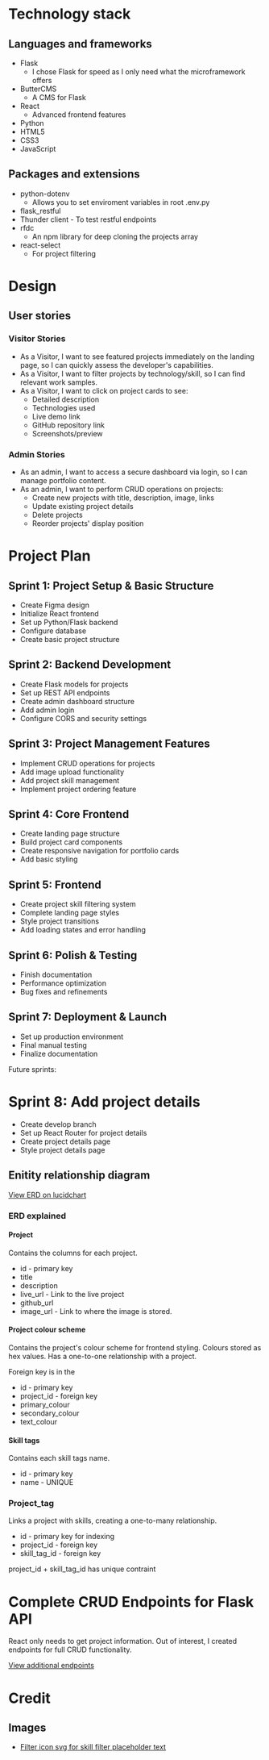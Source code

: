 # Technology stack

## Languages and frameworks

* Flask
  * I chose Flask for speed as I only need what the microframework offers
* ButterCMS
  * A CMS for Flask
* React
  * Advanced frontend features
* Python
* HTML5
* CSS3
* JavaScript

## Packages and extensions

* python-dotenv 
  * Allows you to set enviroment variables in root .env.py
* flask_restful
* Thunder client - To test restful endpoints
* rfdc
  * An npm library for deep cloning the projects array
* react-select
  * For project filtering

# Design

## User stories

### Visitor Stories

* As a Visitor, I want to see featured projects immediately on the landing page, so I can quickly assess the developer's capabilities.
* As a Visitor, I want to filter projects by technology/skill, so I can find relevant work samples.
* As a Visitor, I want to click on project cards to see:
  - Detailed description
  - Technologies used
  - Live demo link
  - GitHub repository link
  - Screenshots/preview

### Admin Stories

* As an admin, I want to access a secure dashboard via login, so I can manage portfolio content.
* As an admin, I want to perform CRUD operations on projects:
  - Create new projects with title, description, image, links
  - Update existing project details
  - Delete projects
  - Reorder projects' display position
  
# Project Plan

## Sprint 1: Project Setup & Basic Structure
- Create Figma design
- Initialize React frontend
- Set up Python/Flask backend
- Configure database
- Create basic project structure

## Sprint 2: Backend Development
- Create Flask models for projects
- Set up REST API endpoints
- Create admin dashboard structure
- Add admin login
- Configure CORS and security settings

## Sprint 3: Project Management Features
- Implement CRUD operations for projects
- Add image upload functionality
- Add project skill management
- Implement project ordering feature

## Sprint 4: Core Frontend
- Create landing page structure
- Build project card components
- Create responsive navigation for portfolio cards
- Add basic styling

## Sprint 5: Frontend
- Create project skill filtering system
- Complete landing page styles
- Style project transitions
- Add loading states and error handling

## Sprint 6: Polish & Testing
- Finish documentation
- Performance optimization
- Bug fixes and refinements

## Sprint 7: Deployment & Launch
- Set up production environment
- Final manual testing
- Finalize documentation

Future sprints:

# Sprint 8: Add project details
- Create develop branch
- Set up React Router for project details
- Create project details page
- Style project details page

## Enitity relationship diagram

[View ERD on lucidchart](https://lucid.app/lucidchart/fc35cf54-f85c-4fa3-a637-8f530bfa80d1/edit?viewport_loc=-617%2C-101%2C2399%2C1058%2C0_0&invitationId=inv_0e8624ce-216d-4796-a3dd-6dde92d8ba15)

### ERD explained

#### Project

Contains the columns for each project.

* id - primary key
* title 
* description
* live_url - Link to the live project
* github_url
* image_url - Link to where the image is stored.

#### Project colour scheme

Contains the project's colour scheme for frontend styling.
Colours stored as hex values.
Has a one-to-one relationship with a project.

Foreign key is in the 

* id - primary key
* project_id - foreign key
* primary_colour
* secondary_colour
* text_colour

#### Skill tags

Contains each skill tags name.

* id - primary key
* name - UNIQUE

### Project_tag

Links a project with skills, creating a one-to-many relationship.

* id - primary key for indexing
* project_id - foreign key
* skill_tag_id - foreign key

project_id + skill_tag_id has unique contraint

# Complete CRUD Endpoints for Flask API

React only needs to get project information. Out of interest, I created endpoints for full CRUD functionality. 

[View additional endpoints](docs/additional-endpoints.md)

# Credit

## Images

* [Filter icon svg for skill filter placeholder text](https://www.svgrepo.com/svg/509927/filter)